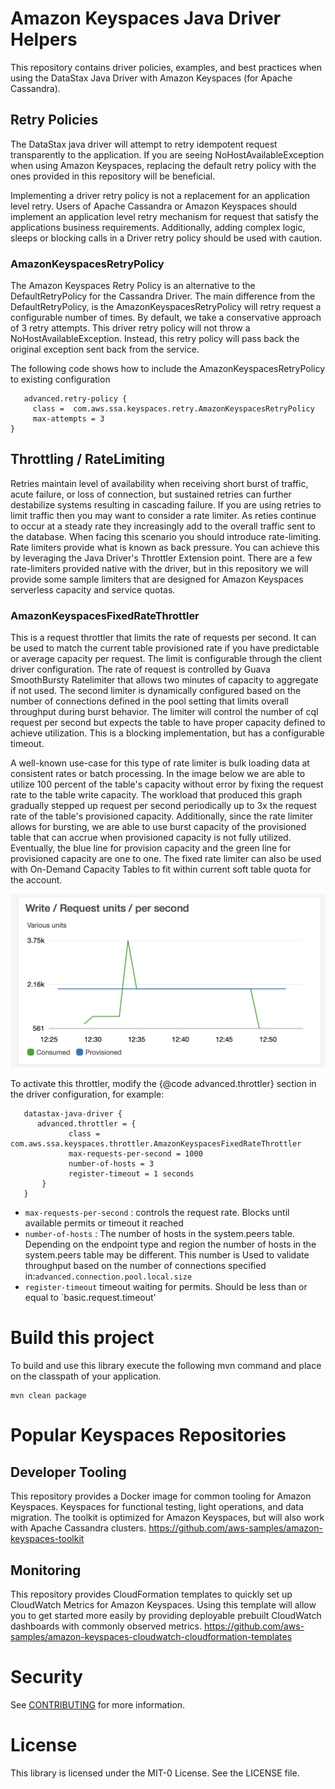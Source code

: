 # Amazon Keyspaces Java Driver Helpers
This repository contains driver policies, examples, and best practices when using the DataStax Java Driver with Amazon Keyspaces (for Apache Cassandra).

## Retry Policies
The DataStax java driver will attempt to retry idempotent request transparently to the application. If you are seeing NoHostAvailableException when using Amazon Keyspaces, replacing the default retry policy with the ones provided in this repository will be beneficial.

Implementing a driver retry policy is not a replacement for an application level retry. Users of Apache Cassandra or Amazon Keyspaces should implement an application level retry mechanism for request that satisfy the applications business requirements.  Additionally, adding complex logic, sleeps or blocking calls in a Driver retry policy should be used with caution.  

### AmazonKeyspacesRetryPolicy
The Amazon Keyspaces Retry Policy is an alternative to the DefaultRetryPolicy for the Cassandra Driver. The main difference from the DefaultRetryPolicy, is the AmazonKeyspacesRetryPolicy will retry request a configurable number of times. By default, we take a conservative approach of 3 retry attempts. This driver retry policy will not throw a NoHostAvailableException. Instead, this retry policy will pass back the original exception sent back from the service.  

The following code shows how to include the  AmazonKeyspacesRetryPolicy to existing configuration

```
   advanced.retry-policy {
     class =  com.aws.ssa.keyspaces.retry.AmazonKeyspacesRetryPolicy
     max-attempts = 3
}
```

## Throttling / RateLimiting
Retries maintain level of availability when receiving short burst of traffic, acute failure, or loss of connection, but sustained retries can further destabilize systems resulting in cascading failure. If you are using retries to limit traffic then you may want to consider a rate limiter.  As reties continue to occur at a steady rate they increasingly add to the overall traffic sent to the database.  When facing this scenario you should introduce rate-limiting. Rate limiters provide what is known as back pressure. You can achieve this by leveraging the Java Driver's Throttler Extension point.  There are a few rate-limiters provided native with the driver, but in this repository we will provide some sample limiters that are designed for Amazon Keyspaces serverless capacity and service quotas. 

### AmazonKeyspacesFixedRateThrottler
This is a request throttler that limits the rate of requests per second. It can be used to match the current table provisioned rate if you have predictable or average capacity per request.
The limit is configurable through the client driver configuration. 
The rate of request is controlled by Guava SmoothBursty Ratelimiter that allows two minutes of capacity to aggregate if not used. 
The second limiter is dynamically configured based on the number of connections defined in the pool setting that limits overall throughput during burst behavior. 
The limiter will control the number of cql request per second but expects the table to have proper capacity defined to achieve utilization. 
This is a blocking implementation, but has a configurable timeout. 
    
A well-known use-case for this type of rate limiter is bulk loading data at consistent rates or batch processing. In the image below we are able to utilize 100 percent of the table's capacity without error by fixing the request rate to the table write capacity. The workload that produced this graph gradually stepped up request per second periodically up to 3x the request rate of the table's provisioned capacity. Additionally, since the rate limiter allows for bursting, we are able to use burst capacity of the provisioned table that can accrue when provisioned capacity is not fully utilized.  Eventually, the blue line for provision capacity and the green line for provisioned capacity are one to one. The fixed rate limiter can also be used with On-Demand Capacity Tables to fit within current soft table quota for the account.  

![Rate Limiting](/static/images/RateLimiting.png) 
 
To activate this throttler, modify the {@code advanced.throttler} section in the driver configuration, for example:
     
   ```
      datastax-java-driver {
         advanced.throttler = {
                class = com.aws.ssa.keyspaces.throttler.AmazonKeyspacesFixedRateThrottler
                max-requests-per-second = 1000
                number-of-hosts = 3
                register-timeout = 1 seconds
          }
      }  
```



* `max-requests-per-second` : controls the request rate. Blocks until available permits or timeout it reached
* `number-of-hosts` : The number of hosts in the system.peers table.  Depending on the endpoint type and region the number of hosts in the system.peers table may be different. This number is Used to validate throughput based on the number of connections specified in:`advanced.connection.pool.local.size`
* `register-timeout` timeout waiting for permits. Should be less than or equal to `basic.request.timeout'


# Build this project
To build and use this library execute the following mvn command and place on the classpath of your application. 
```
mvn clean package
```

# Popular Keyspaces Repositories

## Developer Tooling
This repository provides a Docker image for common tooling for Amazon Keyspaces. Keyspaces for functional testing, light operations, and data migration.
The toolkit is optimized for Amazon Keyspaces, but will also work with Apache Cassandra clusters.
https://github.com/aws-samples/amazon-keyspaces-toolkit

## Monitoring
This repository provides CloudFormation templates to quickly set up CloudWatch Metrics for Amazon Keyspaces. Using this template will allow you to get started more easily by providing deployable prebuilt CloudWatch dashboards with commonly observed metrics.
https://github.com/aws-samples/amazon-keyspaces-cloudwatch-cloudformation-templates


# Security

See [CONTRIBUTING](CONTRIBUTING.md#security-issue-notifications) for more information.

# License

This library is licensed under the MIT-0 License. See the LICENSE file.
